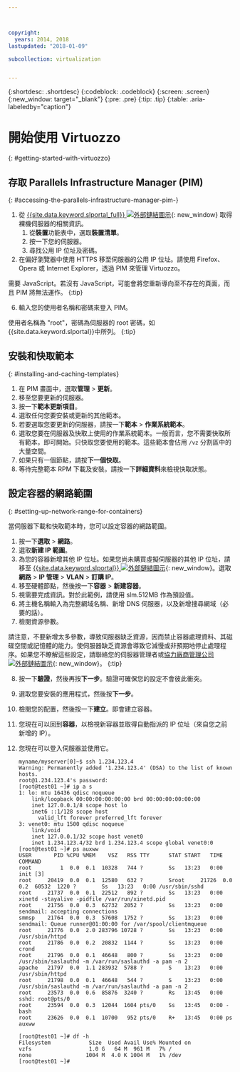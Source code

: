 ```yaml
---



copyright:
  years: 2014, 2018
lastupdated: "2018-01-09"

subcollection: virtualization


---
```


{:shortdesc: .shortdesc}
{:codeblock: .codeblock}
{:screen: .screen}
{:new_window: target="_blank"}
{:pre: .pre}
{:tip: .tip}
{:table: .aria-labeledby="caption"}

# 開始使用 Virtuozzo
{: #getting-started-with-virtuozzo}

## 存取 Parallels Infrastructure Manager (PIM)
{: #accessing-the-parallels-infrastructure-manager-pim-}

1. 從 [{{site.data.keyword.slportal_full}} ![外部鏈結圖示](../../icons/launch-glyph.svg "外部鏈結圖示")](https://control.softlayer.com/){: new_window} 取得裸機伺服器的相關資訊。
    1. 從**裝置**功能表中，選取**裝置清單**。
    2. 按一下您的伺服器。
    3. 尋找公用 IP 位址及密碼。
5. 在偏好瀏覽器中使用 HTTPS 移至伺服器的公用 IP 位址。請使用 Firefox、Opera 或 Internet Explorer，透過 PIM 來管理 Virtuozzo。

需要 JavaScript。若沒有 JavaScript，可能會將您重新導向至不存在的頁面，而且 PIM 將無法運作。
{:tip}

6. 輸入您的使用者名稱和密碼來登入 PIM。

使用者名稱為 "root"，密碼為伺服器的 root 密碼，如 {{site.data.keyword.slportal}}中所列。
{:tip}

## 安裝和快取範本
{: #installing-and-caching-templates}

1. 在 PIM 畫面中，選取**管理** > **更新**。
2. 移至您要更新的伺服器。
3. 按一下**範本更新項目**。
4. 選取任何您要安裝或更新的其他範本。
5. 若要選取您要更新的伺服器，請按一下**範本** > **作業系統範本**。
6. 選取您要在伺服器及快取上使用的作業系統範本。一般而言，您不需要快取所有範本，即可開始。只快取您要使用的範本。這些範本會佔用 `/vz` 分割區中的大量空間。
7. 如果只有一個節點，請按**下一個快取**。
8. 等待完整範本 RPM 下載及安裝。請按一下**詳細資料**來檢視快取狀態。

## 設定容器的網路範圍
{: #setting-up-network-range-for-containers}

當伺服器下載和快取範本時，您可以設定容器的網路範圍。

1. 按一下**選取** > **網路**。
2. 選取**新建 IP 範圍**。
3. 為您的容器新增其他 IP 位址。如果您尚未購買虛擬伺服器的其他 IP 位址，請移至 [{{site.data.keyword.slportal}} ![外部鏈結圖示](../../icons/launch-glyph.svg "外部鏈結圖示")](https://control.softlayer.com/){: new_window}。選取**網路** > **IP 管理** > **VLAN** > **訂購 IP**。
4. 移至硬體節點，然後按一下**容器** > **新建容器**。
5. 視需要完成資訊。對於此範例，請使用 slm.512MB 作為預設值。
6. 將主機名稱輸入為完整網域名稱、新增 DNS 伺服器，以及新增搜尋網域（必要的話）。
7. 檢閱資源參數。

請注意，不要新增太多參數，導致伺服器缺乏資源，因而禁止容器處理資料、其磁碟空間或記憶體的能力。使伺服器缺乏資源會導致它減慢或非預期地停止處理程序。如果您不瞭解這些設定，請聯絡您的伺服器管理者或[協力廠商管理公司 ![外部鏈結圖示](../../icons/launch-glyph.svg "外部鏈結圖示")](https://cloud.ibm.com/docs){: new_window}。
{:tip}

8. 按一下**驗證**，然後再按**下一步**。驗證可確保您的設定不會彼此衝突。
9. 選取您要安裝的應用程式，然後按**下一步**。
10. 檢閱您的配置，然後按一下**建立**。即會建立容器。
11. 您現在可以回到**容器**，以檢視新容器並取得自動指派的 IP 位址（來自您之前新增的 IP）。
12. 您現在可以登入伺服器並使用它。

        myname/myserver[0]~$ ssh 1.234.123.4
        Warning: Permanently added '1.234.123.4' (DSA) to the list of known hosts.
        root@1.234.123.4's password:
        [root@test01 ~]# ip a s
        1: lo: mtu 16436 qdisc noqueue
            link/loopback 00:00:00:00:00:00 brd 00:00:00:00:00:00
            inet 127.0.0.1/8 scope host lo
            inet6 ::1/128 scope host
              valid_lft forever preferred_lft forever
        3: venet0: mtu 1500 qdisc noqueue
            link/void
            inet 127.0.0.1/32 scope host venet0
            inet 1.234.123.4/32 brd 1.234.123.4 scope global venet0:0
        [root@test01 ~]# ps auxww
        USER       PID %CPU %MEM    VSZ   RSS TTY      STAT START   TIME COMMAND
        root         1  0.0  0.1  10328   744 ?        Ss   13:23   0:00 init [3]
        root     20419  0.0  0.1  12580   632 ?        Sroot     21726  0.0  0.2  60532  1220 ?        Ss   13:23   0:00 /usr/sbin/sshd
        root     21737  0.0  0.1  22512   892 ?        Ss   13:23   0:00 xinetd -stayalive -pidfile /var/run/xinetd.pid
        root     21756  0.0  0.3  62732  2052 ?        Ss   13:23   0:00 sendmail: accepting connections
        smmsp    21764  0.0  0.3  57608  1752 ?        Ss   13:23   0:00 sendmail: Queue runner@01:00:00 for /var/spool/clientmqueue
        root     21776  0.0  2.0 283796 10728 ?        Ss   13:23   0:00 /usr/sbin/httpd
        root     21786  0.0  0.2  20832  1144 ?        Ss   13:23   0:00 crond
        root     21796  0.0  0.1  46648   800 ?        Ss   13:23   0:00 /usr/sbin/saslauthd -m /var/run/saslauthd -a pam -n 2
        apache   21797  0.0  1.1 283932  5788 ?        S    13:23   0:00 /usr/sbin/httpd
        root     21798  0.0  0.1  46648   544 ?        S    13:23   0:00 /usr/sbin/saslauthd -m /var/run/saslauthd -a pam -n 2
        root     23573  0.0  0.6  85876  3240 ?        Rs   13:45   0:00 sshd: root@pts/0
        root     23594  0.0  0.3  12044  1604 pts/0    Ss   13:45   0:00 -bash
        root     23626  0.0  0.1  10700   952 pts/0    R+   13:45   0:00 ps auxww

        [root@test01 ~]# df -h
        Filesystem            Size  Used Avail Use% Mounted on
        vzfs                  1.0 G   64 M  961 M   7% /
        none                 1004 M  4.0 K 1004 M   1% /dev
        [root@test01 ~]#
